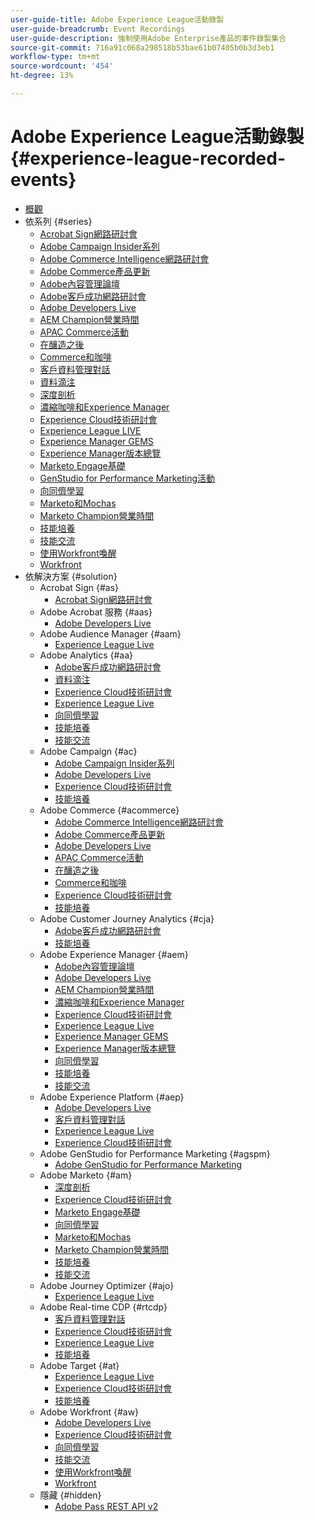 ```yaml
---
user-guide-title: Adobe Experience League活動錄製
user-guide-breadcrumb: Event Recordings
user-guide-description: 強制使用Adobe Enterprise產品的事件錄製集合
source-git-commit: 716a91c068a298518b53bae61b07405b0b3d3eb1
workflow-type: tm+mt
source-wordcount: '454'
ht-degree: 13%

---
```



# Adobe Experience League活動錄製 {#experience-league-recorded-events}

+ [概觀](overview.md)
+ 依系列 {#series}
   + [Acrobat Sign網路研討會](https://experienceleague.adobe.com/docs/events/acrobat-sign-webinars/overview.html?lang=zh-Hant)
   + [Adobe Campaign Insider系列](https://experienceleague.adobe.com/docs/events/adobe-campaign-insider-recordings/overview.html?lang=zh-Hant)
   + [Adobe Commerce Intelligence網路研討會](https://experienceleague.adobe.com/docs/events/mbi-webinars-recordings/overview.html?lang=zh-Hant)
   + [Adobe Commerce產品更新](https://experienceleague.adobe.com/docs/events/adobe-commerce-product-update-recordings/overview.html?lang=zh-Hant)
   + [Adobe內容管理論壇](https://experienceleague.adobe.com/docs/events/adobe-content-management-forum-recordings/overview.html?lang=zh-Hant)
   + [Adobe客戶成功網路研討會](https://experienceleague.adobe.com/docs/events/adobe-customer-success-webinar-recordings/overview.html?lang=zh-Hant)
   + [Adobe Developers Live](https://experienceleague.adobe.com/docs/events/adobe-developers-live-recordings/overview.html?lang=zh-Hant)
   + [AEM Champion營業時間](https://experienceleague.adobe.com/docs/events/aem-champion-office-hours/overview.html?lang=zh-Hant)
   + [APAC Commerce活動](https://experienceleague.adobe.com/docs/events/apac-commerce-recordings/overview.html?lang=zh-Hant)
   + [在釀造之後](https://experienceleague.adobe.com/docs/events/behind-the-brew-recordings/overview.html?lang=zh-Hant)
   + [Commerce和咖啡](https://experienceleague.adobe.com/docs/events/commerce-and-coffee-recordings/overview.html?lang=zh-Hant)
   + [客戶資料管理對話](https://experienceleague.adobe.com/docs/events/customer-data-management-voices-recordings/overview.html?lang=zh-Hant)
   + [資料滴注](https://experienceleague.adobe.com/docs/events/data-drip-recordings/overview.html?lang=zh-Hant)
   + [深度剖析](https://experienceleague.adobe.com/docs/events/deep-dives-recordings/overview.html?lang=zh-Hant)
   + [濃縮咖啡和Experience Manager](https://experienceleague.adobe.com/docs/events/espressos-and-experience-manager-recordings/overview.html?lang=zh-Hant)
   + [Experience Cloud技術研討會](https://experienceleague.adobe.com/docs/events/tech-sessions/overview.html?lang=zh-Hant)
   + [Experience League LIVE](https://experienceleague.adobe.com/docs/events/experience-league-live-recordings/overview.html?lang=zh-Hant)
   + [Experience Manager GEMS](https://experienceleague.adobe.com/docs/events/experience-manager-gems-recordings/overview.html?lang=zh-Hant)
   + [Experience Manager版本總覽](https://experienceleague.adobe.com/docs/events/aemcs-release-update-recordings/overview.html?lang=zh-Hant)
   + [Marketo Engage基礎](https://experienceleague.adobe.com/docs/events/foundations-of-marketo-engage/overview.md)
   + [GenStudio for Performance Marketing活動](https://experienceleague.adobe.com/docs/events/genstudio-for-performance-marketing-events/overview.html?lang=zh-Hant)
   + [向同儕學習](https://experienceleague.adobe.com/docs/events/learn-from-your-peers-recordings/overview.html?lang=zh-Hant)
   + [Marketo和Mochas](https://experienceleague.adobe.com/docs/events/marketo-and-mochas-recordings/overview.html?lang=zh-Hant)
   + [Marketo Champion營業時間](https://experienceleague.adobe.com/docs/events/marketo-champion-office-hours/overview.html?lang=zh-Hant)
   + [技能培養](https://experienceleague.adobe.com/docs/events/skill-builder-recordings/overview.html?lang=zh-Hant)
   + [技能交流](https://experienceleague.adobe.com/docs/events/the-skill-exchange-recordings/overview.html?lang=zh-Hant)
   + [使用Workfront喚醒](https://experienceleague.adobe.com/docs/events/wake-up-with-workfront-recordings/overview.html?lang=zh-Hant)
   + [Workfront](https://experienceleague.adobe.com/docs/events/workfront-recordings/overview.html?lang=zh-Hant)
+ 依解決方案 {#solution}
   + Acrobat Sign {#as}
      + [Acrobat Sign網路研討會](https://experienceleague.adobe.com/docs/events/acrobat-sign-webinars/overview.html?lang=zh-Hant)
   + Adobe Acrobat 服務 {#aas}
      + [Adobe Developers Live](https://experienceleague.adobe.com/docs/events/adobe-developers-live-recordings/overview.html?lang=zh-Hant)
   + Adobe Audience Manager {#aam}
      + [Experience League Live](https://experienceleague.adobe.com/docs/events/experience-league-live-recordings/overview.html?lang=zh-Hant)
   + Adobe Analytics {#aa}
      + [Adobe客戶成功網路研討會](https://experienceleague.adobe.com/docs/events/adobe-customer-success-webinar-recordings/overview.html?lang=zh-Hant)
      + [資料滴注](https://experienceleague.adobe.com/docs/events/data-drip-recordings/overview.html?lang=zh-Hant)
      + [Experience Cloud技術研討會](https://experienceleague.adobe.com/docs/events/tech-sessions/overview.html?lang=zh-Hant)
      + [Experience League Live](https://experienceleague.adobe.com/docs/events/experience-league-live-recordings/overview.html?lang=zh-Hant)
      + [向同儕學習](https://experienceleague.adobe.com/docs/events/learn-from-your-peers-recordings/overview.html?lang=zh-Hant)
      + [技能培養](https://experienceleague.adobe.com/docs/events/skill-builder-recordings/overview.html?lang=zh-Hant)
      + [技能交流](https://experienceleague.adobe.com/docs/events/the-skill-exchange-recordings/overview.html?lang=zh-Hant)
   + Adobe Campaign {#ac}
      + [Adobe Campaign Insider系列](https://experienceleague.adobe.com/docs/events/adobe-campaign-insider-recordings/overview.html?lang=zh-Hant)
      + [Adobe Developers Live](https://experienceleague.adobe.com/docs/events/adobe-developers-live-recordings/overview.html?lang=zh-Hant)
      + [Experience Cloud技術研討會](https://experienceleague.adobe.com/docs/events/tech-sessions/overview.html?lang=zh-Hant)
      + [技能培養](https://experienceleague.adobe.com/docs/events/skill-builder-recordings/overview.html?lang=zh-Hant)
   + Adobe Commerce {#acommerce}
      + [Adobe Commerce Intelligence網路研討會](https://experienceleague.adobe.com/docs/events/mbi-webinars-recordings/overview.html?lang=zh-Hant)
      + [Adobe Commerce產品更新](https://experienceleague.adobe.com/docs/events/adobe-commerce-product-update-recordings/overview.html?lang=zh-Hant)
      + [Adobe Developers Live](https://experienceleague.adobe.com/docs/events/adobe-developers-live-recordings/overview.html?lang=zh-Hant)
      + [APAC Commerce活動](https://experienceleague.adobe.com/docs/events/apac-commerce-recordings/overview.html?lang=zh-Hant)
      + [在釀造之後](https://experienceleague.adobe.com/docs/events/behind-the-brew-recordings/overview.html?lang=zh-Hant)
      + [Commerce和咖啡](https://experienceleague.adobe.com/docs/events/commerce-and-coffee-recordings/overview.html?lang=zh-Hant)
      + [Experience Cloud技術研討會](https://experienceleague.adobe.com/docs/events/tech-sessions/overview.html?lang=zh-Hant)
      + [技能培養](https://experienceleague.adobe.com/docs/events/skill-builder-recordings/overview.html?lang=zh-Hant)
   + Adobe Customer Journey Analytics {#cja}
      + [Adobe客戶成功網路研討會](https://experienceleague.adobe.com/docs/events/adobe-customer-success-webinar-recordings/overview.html?lang=zh-Hant)
      + [技能培養](https://experienceleague.adobe.com/docs/events/skill-builder-recordings/overview.html?lang=zh-Hant)
   + Adobe Experience Manager {#aem}
      + [Adobe內容管理論壇](https://experienceleague.adobe.com/docs/events/adobe-content-management-forum-recordings/overview.html?lang=zh-Hant)
      + [Adobe Developers Live](https://experienceleague.adobe.com/docs/events/adobe-developers-live-recordings/overview.html?lang=zh-Hant)
      + [AEM Champion營業時間](https://experienceleague.adobe.com/docs/events/aem-champion-office-hours/overview.html?lang=zh-Hant)
      + [濃縮咖啡和Experience Manager](https://experienceleague.adobe.com/docs/events/espressos-and-experience-manager-recordings/overview.html?lang=zh-Hant)
      + [Experience Cloud技術研討會](https://experienceleague.adobe.com/docs/events/tech-sessions/overview.html?lang=zh-Hant)
      + [Experience League Live](https://experienceleague.adobe.com/docs/events/experience-league-live-recordings/overview.html?lang=zh-Hant)
      + [Experience Manager GEMS](https://experienceleague.adobe.com/docs/events/experience-manager-gems-recordings/overview.html?lang=zh-Hant)
      + [Experience Manager版本總覽](https://experienceleague.adobe.com/docs/events/aemcs-release-update-recordings/overview.html?lang=zh-Hant)
      + [向同儕學習](https://experienceleague.adobe.com/docs/events/learn-from-your-peers-recordings/overview.html?lang=zh-Hant)
      + [技能培養](https://experienceleague.adobe.com/docs/events/skill-builder-recordings/overview.html?lang=zh-Hant)
      + [技能交流](https://experienceleague.adobe.com/docs/events/the-skill-exchange-recordings/overview.html?lang=zh-Hant)
   + Adobe Experience Platform {#aep}
      + [Adobe Developers Live](https://experienceleague.adobe.com/docs/events/adobe-developers-live-recordings/overview.html?lang=zh-Hant)
      + [客戶資料管理對話](https://experienceleague.adobe.com/docs/events/customer-data-management-voices-recordings/overview.html?lang=zh-Hant)
      + [Experience League Live](https://experienceleague.adobe.com/docs/events/experience-league-live-recordings/overview.html?lang=zh-Hant)
      + [Experience Cloud技術研討會](https://experienceleague.adobe.com/docs/events/tech-sessions/overview.html?lang=zh-Hant)
   + Adobe GenStudio for Performance Marketing {#agspm}
      + [Adobe GenStudio for Performance Marketing](https://experienceleague.adobe.com/docs/events/genstudio-for-performance-marketing-events/overview.html?lang=zh-Hant)
   + Adobe Marketo {#am}
      + [深度剖析](https://experienceleague.adobe.com/docs/events/deep-dives-recordings/overview.html?lang=zh-Hant)
      + [Experience Cloud技術研討會](https://experienceleague.adobe.com/docs/events/tech-sessions/overview.html?lang=zh-Hant)
      + [Marketo Engage基礎](https://experienceleague.adobe.com/docs/events/foundations-of-marketo-engage/overview.md)
      + [向同儕學習](https://experienceleague.adobe.com/docs/events/learn-from-your-peers-recordings/overview.html?lang=zh-Hant)
      + [Marketo和Mochas](https://experienceleague.adobe.com/docs/events/marketo-and-mochas-recordings/overview.html?lang=zh-Hant)
      + [Marketo Champion營業時間](https://experienceleague.adobe.com/docs/events/marketo-champion-office-hours/overview.html?lang=zh-Hant)
      + [技能培養](https://experienceleague.adobe.com/docs/events/skill-builder-recordings/overview.html?lang=zh-Hant)
      + [技能交流](https://experienceleague.adobe.com/docs/events/the-skill-exchange-recordings/overview.html?lang=zh-Hant)
   + Adobe Journey Optimizer {#ajo}
      + [Experience League Live](https://experienceleague.adobe.com/docs/events/experience-league-live-recordings/overview.html?lang=zh-Hant)
   + Adobe Real-time CDP {#rtcdp}
      + [客戶資料管理對話](https://experienceleague.adobe.com/docs/events/customer-data-management-voices-recordings/overview.html?lang=zh-Hant)
      + [Experience Cloud技術研討會](https://experienceleague.adobe.com/docs/events/tech-sessions/overview.html?lang=zh-Hant)
      + [Experience League Live](https://experienceleague.adobe.com/docs/events/experience-league-live-recordings/overview.html?lang=zh-Hant)
      + [技能培養](https://experienceleague.adobe.com/docs/events/skill-builder-recordings/overview.html?lang=zh-Hant)
   + Adobe Target {#at}
      + [Experience League Live](https://experienceleague.adobe.com/docs/events/experience-league-live-recordings/overview.html?lang=zh-Hant)
      + [Experience Cloud技術研討會](https://experienceleague.adobe.com/docs/events/tech-sessions/overview.html?lang=zh-Hant)
      + [技能培養](https://experienceleague.adobe.com/docs/events/skill-builder-recordings/overview.html?lang=zh-Hant)
   + Adobe Workfront {#aw}
      + [Adobe Developers Live](https://experienceleague.adobe.com/docs/events/adobe-developers-live-recordings/overview.html?lang=zh-Hant)
      + [Experience Cloud技術研討會](https://experienceleague.adobe.com/docs/events/tech-sessions/overview.html?lang=zh-Hant)
      + [向同儕學習](https://experienceleague.adobe.com/docs/events/learn-from-your-peers-recordings/overview.html?lang=zh-Hant)
      + [技能交流](https://experienceleague.adobe.com/docs/events/the-skill-exchange-recordings/overview.html?lang=zh-Hant)
      + [使用Workfront喚醒](https://experienceleague.adobe.com/docs/events/wake-up-with-workfront-recordings/overview.html?lang=zh-Hant)
      + [Workfront](https://experienceleague.adobe.com/docs/events/workfront-recordings/overview.html?lang=zh-Hant)
   + 隱藏 {#hidden}
      + [Adobe Pass REST API v2](../single-events/adobe-pass-rest-api-v2.md)